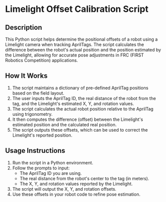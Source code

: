 # Limelight Offset Calibration Script

## Description
This Python script helps determine the positional offsets of a robot using a Limelight camera when tracking AprilTags. The script calculates the difference between the robot's actual position and the position estimated by the Limelight, allowing for accurate pose adjustments in FRC (FIRST Robotics Competition) applications.

## How It Works
1. The script maintains a dictionary of pre-defined AprilTag positions based on the field layout.
2. The user inputs the AprilTag ID, the real distance of the robot from the tag, and the Limelight's estimated X, Y, and rotation values.
3. The script calculates the actual robot position relative to the AprilTag using trigonometry.
4. It then computes the difference (offset) between the Limelight's estimated position and the calculated real position.
5. The script outputs these offsets, which can be used to correct the Limelight's reported position.

## Usage Instructions
1. Run the script in a Python environment.
2. Follow the prompts to input:
   - The AprilTag ID you are using.
   - The real distance from the robot's center to the tag (in meters).
   - The X, Y, and rotation values reported by the Limelight.
3. The script will output the X, Y, and rotation offsets.
4. Use these offsets in your robot code to refine pose estimation.

